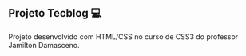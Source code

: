 ## Projeto Tecblog :computer:

Projeto desenvolvido com HTML/CSS no curso de CSS3 do professor Jamilton Damasceno.



